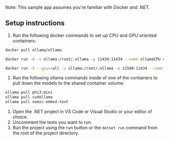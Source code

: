 Note: This sample app assumes you're familiar with Docker and .NET.

## Setup instructions

1. Run the following docker commands to set up CPU and GPU oriented containers:

  ```bash
  docker pull ollama/ollama
  
  docker run -d -v ollama:/root/.ollama -p 11434:11434 --name ollamaCPU ollama/ollama
  
  docker run -d --gpus=all -v ollama:/root/.ollama -p 11500:11434 --name ollamaGPU ollama/ollama
  ```

1. Run the following ollama commands inside of one of the containers to pull down the models to the shared container volume:

  ```bash
  ollama pull phi3:mini
  ollama pull codellama
  ollama pull nomic-embed-text
  ```

1. Open the .NET project in VS Code or Visual Studio or your editor of choice.
1. Uncomment the tests you want to run.
2. Run the project using the run button or the `dotnet run` command from the root of the project directory.
